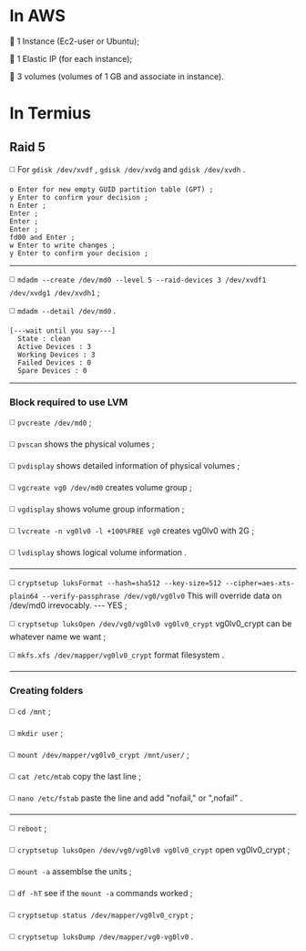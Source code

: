 # **In AWS**

🔴 1 Instance (Ec2-user or Ubuntu);

🔴 1 Elastic IP (for each instance);

🔴 3 volumes (volumes of 1 GB and associate in instance).

# **In Termius**

## Raid 5

◻️ For `gdisk /dev/xvdf` , `gdisk /dev/xvdg` and `gdisk /dev/xvdh` .
```
o Enter for new empty GUID partition table (GPT) ;
y Enter to confirm your decision ;
n Enter ;
Enter ;
Enter ;
Enter ;
fd00 and Enter ;
w Enter to write changes ;
y Enter to confirm your decision ;
```
________________________________________________________
◻️ `mdadm --create /dev/md0 --level 5 --raid-devices 3 /dev/xvdf1 /dev/xvdg1 /dev/xvdh1` ;

◻️ `mdadm --detail /dev/md0` .
```
[---wait until you say---]
  State : clean
  Active Devices : 3
  Working Devices : 3
  Failed Devices : 0
  Spare Devices : 0
```
________________________________________________________
### Block required to use LVM

◻️ `pvcreate /dev/md0` ;

◻️ `pvscan` shows the physical volumes ;

◻️ `pvdisplay` shows detailed information of physical volumes ;

◻️ `vgcreate vg0 /dev/md0` creates volume group ;

◻️ `vgdisplay` shows volume group information ;

◻️ `lvcreate -n vg0lv0 -l +100%FREE vg0` creates vg0lv0 with 2G ;

◻️ `lvdisplay` shows logical volume information .
________________________________________________________
◻️ `cryptsetup luksFormat --hash=sha512 --key-size=512 --cipher=aes-xts-plain64 --verify-passphrase /dev/vg0/vg0lv0` This will override data on /dev/md0 irrevocably. --- YES ;

◻️ `cryptsetup luksOpen /dev/vg0/vg0lv0 vg0lv0_crypt` vg0lv0_crypt can be whatever name we want ;

◻️ `mkfs.xfs /dev/mapper/vg0lv0_crypt` format filesystem .
________________________________________________________
### Creating folders

◻️ `cd /mnt` ;

◻️ `mkdir user` ;

◻️ `mount /dev/mapper/vg0lv0_crypt /mnt/user/` ;

◻️ `cat /etc/mtab` copy the last line ;

◻️ `nano /etc/fstab` paste the line and add "nofail," or ",nofail" .
________________________________________________________
◻️ `reboot` ;

◻️ `cryptsetup luksOpen /dev/vg0/vg0lv0 vg0lv0_crypt` open vg0lv0_crypt ;

◻️ `mount -a` assemblse the units ;

◻️ `df -hT` see if the `mount -a` commands worked ;

◻️ `cryptsetup status /dev/mapper/vg0lv0_crypt` ;

◻️ `cryptsetup luksDump /dev/mapper/vg0-vg0lv0` .
